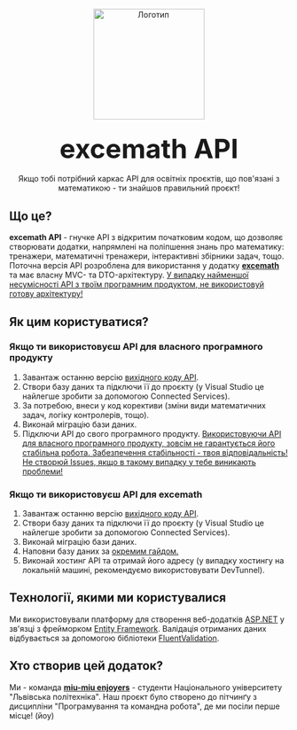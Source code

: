 <br/>

<div align="center">
  <a href="https://github.com/miu-miu-enjoyers/excemath-api">
    <img src="https://github.com/miu-miu-enjoyers/excemath/assets/47981548/bf490c4c-70ea-409b-b89b-e9bbf0d64f73" alt="Логотип" width="200" height="200">
  </a>
  
<h3 align="center"><font size="7"> excemath API </font></h3>

  <p align="center">
  Якщо тобі потрібний каркас API для освітніх проєктів, що пов'язані з математикою - ти знайшов правильний проєкт!
    <br/>
</div>
 
 ## Що це?
 **excemath API** - гнучке API з відкритим початковим кодом, що дозволяє створювати додатки, напрямлені на поліпшення знань про математику: тренажери, математичні тренажери, інтерактивні збірники задач, тощо. Поточна версія API розроблена для використання у додатку [**excemath**](https://github.com/miu-miu-enjoyers/excemath) та має власну MVC- та DTO-архітектуру. 
<ins>У випадку найменшої несумісності API з твоїм програмним продуктом, не використовуй готову архітектуру!</ins>
 
 ## Як цим користуватися?
 ### Якщо ти використовуєш API для власного програмного продукту
  1. Завантаж останню версію [вихідного коду API](https://github.com/miu-miu-enjoyers/excemath-api/releases).
  2. Створи базу даних та підключи її до проєкту (у Visual Studio це найлегше зробити за допомогою Сonnected Services).
  3. За потребою, внеси у код корективи (зміни види математичних задач, логіку контролерів, тощо).
  4. Виконай міграцію бази даних.
  5. Підключи API до свого програмного продукту.
<ins>Використовуючи API для власного програмного продукту, зовсім не гарантується його стабільна робота. Забезпечення стабільності - твоя відповідальність! Не створюй Issues, якщо в такому випадку у тебе виникають проблеми!</ins>

### Якщо ти використовуєш API для excemath
  1. Завантаж останню версію [вихідного коду API](https://github.com/miu-miu-enjoyers/excemath-api/releases).
  2. Створи базу даних та підключи її до проєкту (у Visual Studio це найлегше зробити за допомогою Сonnected Services).
  3. Виконай міграцію бази даних.
  4. Наповни базу даних за [окремим гайдом.](https://github.com/miu-miu-enjoyers/excemath-api/blob/master/DB_GUIDE.md)
  5. Виконай хостинг API та отримай його адресу (у випадку хостингу на локальній машині, рекомендуємо використовувати DevTunnel).

## Технології, якими ми користувалися
Ми використовували платформу для створення веб-додатків [ASP.NET](https://dotnet.microsoft.com/en-us/apps/aspnet) у зв'язці з фрейморком [Entity Framework](https://learn.microsoft.com/en-us/ef/). Валідація отриманих даних відбувається за допомогою бібліотеки [FluentValidation](https://docs.fluentvalidation.net/en/latest/). 

## Хто створив цей додаток?
Ми - команда [**miu-miu enjoyers**](https://github.com/miu-miu-enjoyers) - студенти Національного університету "Львівська політехніка". Наш проєкт було створено до пітчинґу з дисципліни "Програмування та командна робота", де ми посіли перше місце! (йоу)
